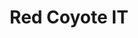 ---
client: RCIT
title: Red Coyote IT
logo: 
website:
locaiton: Virgin, Ut.
category: client
layout: client
---